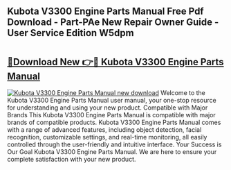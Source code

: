 ## Kubota V3300 Engine Parts Manual Free Pdf Download - Part-PAe New Repair Owner Guide - User Service Edition W5dpm

# <h2><a href="http://bc97071.oget.top/?id=Kubota+V3300+Engine+Parts+Manual">🔗Download New 👉🔴 Kubota V3300 Engine Parts Manual</a></h2>

[![Kubota V3300 Engine Parts Manual new download](https://i.imgur.com/5g1atiW.png)](http://bc97071.oget.top/?id=Kubota+V3300+Engine+Parts+Manual)
Welcome to the Kubota V3300 Engine Parts Manual user manual, your one-stop resource for understanding and using your new product. Compatible with Major Brands This Kubota V3300 Engine Parts Manual is compatible with major brands of compatible products. Kubota V3300 Engine Parts Manual comes with a range of advanced features, including object detection, facial recognition, customizable settings, and real-time monitoring, all easily controlled through the user-friendly and intuitive interface. Your Success is Our Goal Kubota V3300 Engine Parts Manual. We are here to ensure your complete satisfaction with your new product.
